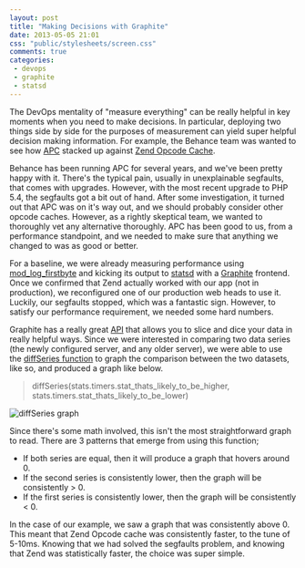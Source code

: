 ```yaml
---
layout: post
title: "Making Decisions with Graphite"
date: 2013-05-05 21:01
css: "public/stylesheets/screen.css"
comments: true
categories:
 - devops
 - graphite
 - statsd
---
```


The DevOps mentality of "measure everything" can be really helpful in key moments when you need to make decisions. In particular, deploying two things side by side for the purposes of measurement can yield super helpful decision making information. For example, the Behance team was wanted to see how [APC](http://php.net/manual/en/book.apc.php) stacked up against [Zend Opcode Cache](http://pecl.php.net/package/ZendOpcache).

<!-- more -->

Behance has been running APC for several years, and we've been pretty happy with it. There's the typical pain, usually in unexplainable segfaults, that comes with upgrades. However, with the most recent upgrade to PHP 5.4, the segfaults got a bit out of hand. After some investigation, it turned out that APC was on it's way out, and we should probably consider other opcode caches. However, as a rightly skeptical team, we wanted to thoroughly vet any alternative thoroughly. APC has been good to us, from a performance standpoint, and we needed to make sure that anything we changed to was as good or better.

For a baseline, we were already measuring performance using [mod_log_firstbyte](/2013/04/01/first-byte/) and kicking its output to [statsd](https://github.com/etsy/statsd/) with a [Graphite](http://graphite.wikidot.com/) frontend. Once we confirmed that Zend actually worked with our app (not in production), we reconfigured one of our production web heads to use it. Luckily, our segfaults stopped, which was a fantastic sign. However, to satisfy our performance requirement, we needed some hard numbers.

Graphite has a really great [API](http://graphite.readthedocs.org/en/0.9.10/render_api.html) that allows you to slice and dice your data in really helpful ways. Since we were interested in comparing two data series (the newly configured server, and any older server), we were able to use the [diffSeries function](http://graphite.readthedocs.org/en/0.9.10/functions.html#graphite.render.functions.diffSeries) to graph the comparison between the two datasets, like so, and produced a graph like below.

> diffSeries(stats.timers.stat_thats_likely_to_be_higher, stats.timers.stat_thats_likely_to_be_lower)

![diffSeries graph](/images/user/diffseries.png)

Since there's some math involved, this isn't the most straightforward graph to read. There are 3 patterns that emerge from using this function;

 - If both series are equal, then it will produce a graph that hovers around 0.
 - If the second series is consistently lower, then the graph will be consistently > 0.
 - If the first series is consistently lower, then the graph will be consistently < 0.

In the case of our example, we saw a graph that was consistently above 0. This meant that Zend Opcode cache was consistently faster, to the tune of 5-10ms. Knowing that we had solved the segfaults problem, and knowing that Zend was statistically faster, the choice was super simple.
